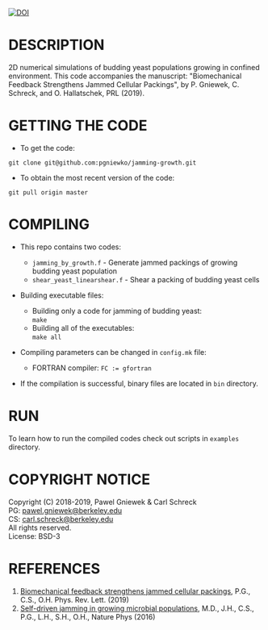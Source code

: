 [![DOI](https://zenodo.org/badge/138428274.svg)](https://zenodo.org/badge/latestdoi/138428274)

DESCRIPTION
==================================================
2D numerical simulations of budding yeast populations growing in confined environment.
This code accompanies the manuscript: "Biomechanical Feedback Strengthens Jammed Cellular Packings", by P. Gniewek, C. Schreck, and O. Hallatschek, PRL (2019).

GETTING THE CODE
==================================================
* To get the code:  
```
git clone git@github.com:pgniewko/jamming-growth.git
```

* To obtain the most recent version of the code:   
```
git pull origin master
```

COMPILING 
==================================================
* This repo contains two codes:   
    + `jamming_by_growth.f` - Generate jammed packings of growing budding yeast population    
    + `shear_yeast_linearshear.f` - Shear a packing of budding yeast cells   

* Building executable files:
    + Building only a code for jamming of budding yeast:    
        `make `       
    + Building all of the executables:    
        `make all`

* Compiling parameters can be changed in `config.mk` file:
    + FORTRAN compiler:
        `FC := gfortran`

* If the compilation is successful, binary files are located in `bin` directory.       

RUN 
==================================================
To learn how to run the compiled codes check out scripts in `examples` directory.


COPYRIGHT NOTICE
================
Copyright (C) 2018-2019,  Pawel Gniewek & Carl Schreck    
PG: pawel.gniewek@berkeley.edu    
CS: carl.schreck@berkeley.edu     
All rights reserved.    
License: BSD-3  

REFERENCES
===============
1. [Biomechanical feedback strengthens jammed cellular packings](https://journals.aps.org/prl/abstract/10.1103/PhysRevLett.122.208102), P.G., C.S., O.H. Phys. Rev. Lett. (2019)
2. [Self-driven jamming in growing microbial populations](https://www.nature.com/articles/nphys3741), M.D., J.H., C.S., P.G., L.H., S.H., O.H., Nature Phys (2016)
